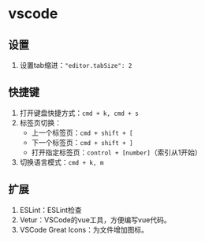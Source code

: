 # vscode

## 设置

1. 设置tab缩进：`"editor.tabSize": 2`

## 快捷键

1. 打开键盘快捷方式：`cmd + k, cmd + s`
2. 标签页切换：
    - 上一个标签页：`cmd + shift + [`
    - 下一个标签页：`cmd + shift + ]`
    - 打开指定标签页：`control + [number]`（索引从1开始）
3. 切换语言模式：`cmd + k, m`

## 扩展

1. ESLint：ESLint检查
2. Vetur：VSCode的vue工具，方便编写vue代码。
3. VSCode Great Icons：为文件增加图标。